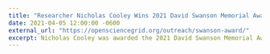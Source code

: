 ```yaml
---
title: "Researcher Nicholas Cooley Wins 2021 David Swanson Memorial Award"
date: 2021-04-05 12:00:00 -0600
external_url: "https://opensciencegrid.org/outreach/swanson-award/"
excerpt: Nicholas Cooley was awarded the 2021 David Swanson Memorial Award at the March 0SG All-Hands Meeting. The memorial was established to honor our late colleage David Swanson who contributed to campus research across the country.
---
```

 
